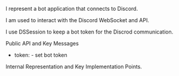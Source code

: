 I represent a bot application that connects to Discord.

I am used to interact with the Discord WebSocket and API.

I use DSSession to keep a bot token for the Discrod communication.

Public API and Key Messages

- token: - set bot token
 
Internal Representation and Key Implementation Points.

 
